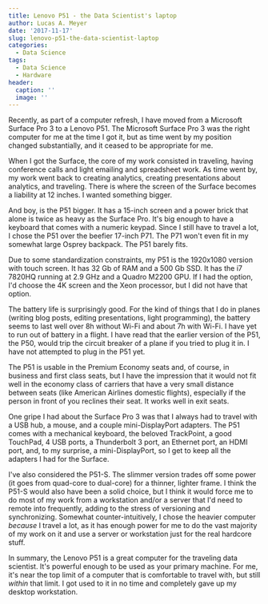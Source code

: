 ```yaml
---
title: Lenovo P51 - the Data Scientist's laptop
author: Lucas A. Meyer
date: '2017-11-17'
slug: lenovo-p51-the-data-scientist-laptop
categories:
  - Data Science
tags:
  - Data Science
  - Hardware
header:
  caption: ''
  image: ''
---
```


Recently, as part of a computer refresh, I have moved from a Microsoft Surface Pro 3 to a Lenovo P51. 
The Microsoft Surface Pro 3 was the right computer for me at the time I 
got it, but as time went by my position changed substantially, and it ceased to be appropriate for me.

When I got the Surface, the core of my work consisted in traveling, having conference calls and
light emailing and spreadsheet work. As time went by, my work went back to creating analytics, 
creating presentations about analytics, and traveling. There is where the screen of the Surface 
becomes a liability at 12 inches. I wanted something bigger.

And boy, is the P51 bigger. It has a 15-inch screen and a power brick that alone is twice as heavy 
as the Surface Pro. It's big enough to have a keyboard that comes with a numeric keypad. Since I still
have to travel a lot, I chose the P51 over the beefier 17-inch P71. The P71 won't even fit in my 
somewhat large Osprey backpack. The P51 barely fits.

Due to some standardization constraints, my P51 is the 1920x1080 version with touch screen. It has 
32 Gb of RAM and a 500 Gb SSD. It has the i7 7820HQ running at 2.9 GHz and a Quadro M2200 GPU. If I
had the option, I'd choose the 4K screen and the Xeon processor, but I did not have that option. 

The battery life is surprisingly good. For the kind of things that I do in planes (writing blog posts,
editing presentations, light programming), the battery seems to last well over 8h without Wi-Fi and about 7h 
with Wi-Fi. I have yet to run out of battery in a flight. I have read that the earlier version 
of the P51, the P50, would trip the circuit breaker of a plane if you tried to plug it in. I have not
attempted to plug in the P51 yet.

The P51 is usable in the Premium Economy seats and, of course, in business and first class seats,
but I have the impression that it would not fit well in the economy class of carriers that have 
a very small distance between seats (like American Airlines domestic flights), especially if the
person in front of you reclines their seat. It works well in exit seats.

One gripe I had about the Surface Pro 3 was that I always had to travel with a USB hub, a mouse, and
a couple mini-DisplayPort adapters. The P51 comes with a mechanical keyboard, the beloved TrackPoint, 
a good TouchPad, 4 USB ports, a Thunderbolt 3 port, an Ethernet port, an HDMI port, and, to my surprise,
a mini-DisplayPort, so I get to keep all the adapters I had for the Surface. 

I've also considered the P51-S. The slimmer version trades off some power (it goes from quad-core to 
dual-core) for a thinner, lighter frame. I think the P51-S would also have been a solid choice, but I 
think it would force me to do most of my work from a workstation and/or a server that I'd need to 
remote into frequently, adding to the stress of versioning and synchronizing. Somewhat 
counter-intuitively, I chose the heavier computer _because_ I travel a lot, as it has enough power
for me to do the vast majority of my work on it and use a server or workstation just for the real
hardcore stuff. 

In summary, the Lenovo P51 is a great computer for the traveling data scientist. It's powerful enough
to be used as your primary machine. For me, it's near the top limit of a computer that is comfortable
to travel with, but still _within_ that limit. I got used to it in no time and completely gave up my
desktop workstation.
